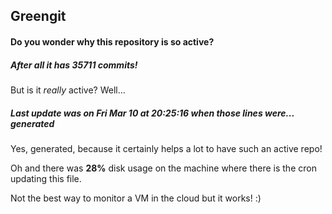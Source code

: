 ## Greengit

#### Do you wonder why this repository is so active?

##### After all it has 35711 commits!

But is it *really* active? Well...

##### Last update was on Fri Mar 10 at 20:25:16 when those lines were... generated

Yes, generated, because it certainly helps a lot to have such an active repo!

Oh and there was **28%** disk usage on the machine
where there is the cron updating this file.

Not the best way to monitor a VM in the cloud but it works! :)
